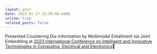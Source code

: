 ```yaml
---
layout: post
date: 2023-01-27 15:59:00-0400
inline: true
related_posts: false
---
```


Presented Countering Dis-information by Multimodal Entailment via Joint Embedding at [2023 International Conference on Intelligent and Innovative Technologies in Computing, Electrical and Electronics](https://ieeexplore.ieee.org/xpl/conhome/10090461/proceeding)🎊

